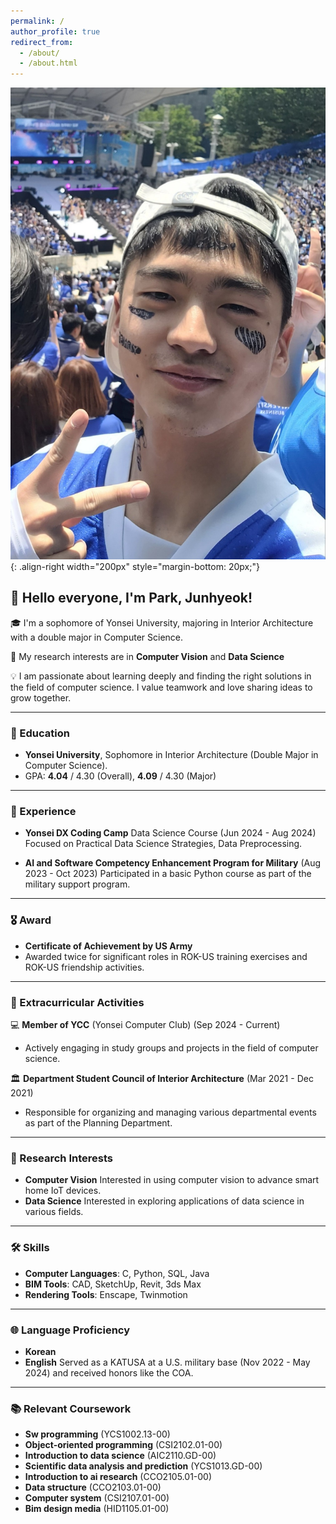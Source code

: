 ```yaml
---
permalink: /
author_profile: true
redirect_from: 
  - /about/
  - /about.html
---
```

![Illustration of combining vision and language modalities](/images/park2.jpg){: .align-right width="200px" style="margin-bottom: 20px;"}

## 👋 Hello everyone, I'm Park, Junhyeok!

🎓 I'm a sophomore of Yonsei University, majoring in Interior Architecture with a double major in Computer Science.

📖 My research interests are in **Computer Vision** and **Data Science**

💡 I am passionate about learning deeply and finding the right solutions in the field of computer science. I value teamwork and love sharing ideas to grow together.

------

### 🏅 Education

- **Yonsei University**, Sophomore in Interior Architecture (Double Major in Computer Science).
- GPA: **4.04** / 4.30 (Overall), **4.09** / 4.30 (Major)

------

### 💼 Experience

- **Yonsei DX Coding Camp** Data Science Course (Jun 2024 - Aug 2024)
  Focused on Practical Data Science Strategies, Data Preprocessing.
  
- **AI and Software Competency Enhancement Program for Military** (Aug 2023 - Oct 2023)
  Participated in a basic Python course as part of the military support program.

------

### 🎖️ Award

- **Certificate of Achievement by US Army**
- Awarded twice for significant roles in ROK-US training exercises and ROK-US friendship activities.

------

### 🏫 Extracurricular Activities

💻 **Member of YCC** (Yonsei Computer Club) (Sep 2024 - Current)
- Actively engaging in study groups and projects in the field of computer science.

🏛️ **Department Student Council of Interior Architecture** (Mar 2021 - Dec 2021)
- Responsible for organizing and managing various departmental events as part of the Planning Department.

------

### 🔬 Research Interests

- **Computer Vision**
  Interested in using computer vision to advance smart home IoT devices.
- **Data Science**
  Interested in exploring applications of data science in various fields.

------

### 🛠️ Skills

- **Computer Languages**: C, Python, SQL, Java
- **BIM Tools**: CAD, SketchUp, Revit, 3ds Max
- **Rendering Tools**: Enscape, Twinmotion

------

### 🌐 Language Proficiency

- **Korean** 
- **English**
  Served as a KATUSA at a U.S. military base (Nov 2022 - May 2024) and received honors like the COA.

------

### 📚 Relevant Coursework

- **Sw programming** (YCS1002.13-00)
- **Object-oriented programming** (CSI2102.01-00)
- **Introduction to data science** (AIC2110.GD-00)
- **Scientific data analysis and prediction** (YCS1013.GD-00)
- **Introduction to ai research** (CCO2105.01-00)
- **Data structure** (CCO2103.01-00)
- **Computer system** (CSI2107.01-00)
- **Bim design media** (HID1105.01-00)
